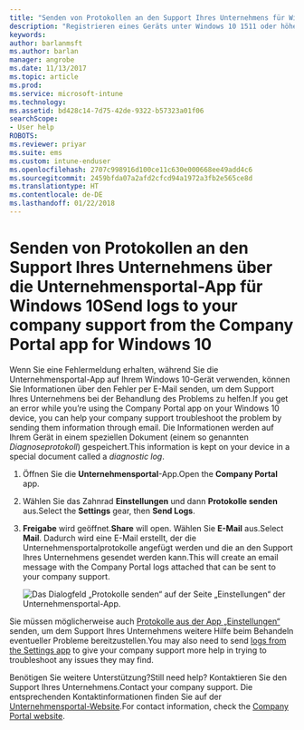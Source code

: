 ```yaml
---
title: "Senden von Protokollen an den Support Ihres Unternehmens für Windows 10-Geräte | Microsoft-Dokumentation"
description: "Registrieren eines Geräts unter Windows 10 1511 oder höher bei Intune"
keywords: 
author: barlanmsft
ms.author: barlan
manager: angrobe
ms.date: 11/13/2017
ms.topic: article
ms.prod: 
ms.service: microsoft-intune
ms.technology: 
ms.assetid: bd428c14-7d75-42de-9322-b57323a01f06
searchScope:
- User help
ROBOTS: 
ms.reviewer: priyar
ms.suite: ems
ms.custom: intune-enduser
ms.openlocfilehash: 2707c998916d100ce11c630e000668ee49add4c6
ms.sourcegitcommit: 2459bfda07a2afd2cfcd94a1972a3fb2e565ce8d
ms.translationtype: HT
ms.contentlocale: de-DE
ms.lasthandoff: 01/22/2018
---
```

# <a name="send-logs-to-your-company-support-from-the-company-portal-app-for-windows-10"></a><span data-ttu-id="dafb2-103">Senden von Protokollen an den Support Ihres Unternehmens über die Unternehmensportal-App für Windows 10</span><span class="sxs-lookup"><span data-stu-id="dafb2-103">Send logs to your company support from the Company Portal app for Windows 10</span></span>

<span data-ttu-id="dafb2-104">Wenn Sie eine Fehlermeldung erhalten, während Sie die Unternehmensportal-App auf Ihrem Windows 10-Gerät verwenden, können Sie Informationen über den Fehler per E-Mail senden, um dem Support Ihres Unternehmens bei der Behandlung des Problems zu helfen.</span><span class="sxs-lookup"><span data-stu-id="dafb2-104">If you get an error while you’re using the Company Portal app on your Windows 10 device, you can help your company support troubleshoot the problem by sending them information through email.</span></span> <span data-ttu-id="dafb2-105">Die Informationen werden auf Ihrem Gerät in einem speziellen Dokument (einem so genannten _Diagnoseprotokoll_) gespeichert.</span><span class="sxs-lookup"><span data-stu-id="dafb2-105">This information is kept on your device in a special document called a _diagnostic log_.</span></span>

1. <span data-ttu-id="dafb2-106">Öffnen Sie die **Unternehmensportal**-App.</span><span class="sxs-lookup"><span data-stu-id="dafb2-106">Open the **Company Portal** app.</span></span>
2. <span data-ttu-id="dafb2-107">Wählen Sie das Zahnrad **Einstellungen** und dann **Protokolle senden** aus.</span><span class="sxs-lookup"><span data-stu-id="dafb2-107">Select the **Settings** gear, then **Send Logs**.</span></span>
3. <span data-ttu-id="dafb2-108">**Freigabe** wird geöffnet.</span><span class="sxs-lookup"><span data-stu-id="dafb2-108">**Share** will open.</span></span> <span data-ttu-id="dafb2-109">Wählen Sie **E-Mail** aus.</span><span class="sxs-lookup"><span data-stu-id="dafb2-109">Select **Mail**.</span></span> <span data-ttu-id="dafb2-110">Dadurch wird eine E-Mail erstellt, der die Unternehmensportalprotokolle angefügt werden und die an den Support Ihres Unternehmens gesendet werden kann.</span><span class="sxs-lookup"><span data-stu-id="dafb2-110">This will create an email message with the Company Portal logs attached that can be sent to your company support.</span></span>

   ![Das Dialogfeld „Protokolle senden“ auf der Seite „Einstellungen“ der Unternehmensportal-App.](./media/w10-share-logs-after-1711.png)

<span data-ttu-id="dafb2-113">Sie müssen möglicherweise auch [Protokolle aus der App „Einstellungen“](send-logs-to-your-it-admin-settings-windows.md) senden, um dem Support Ihres Unternehmens weitere Hilfe beim Behandeln eventueller Probleme bereitzustellen.</span><span class="sxs-lookup"><span data-stu-id="dafb2-113">You may also need to send [logs from the Settings app](send-logs-to-your-it-admin-settings-windows.md) to give your company support more help in trying to troubleshoot any issues they may find.</span></span>

<span data-ttu-id="dafb2-114">Benötigen Sie weitere Unterstützung?</span><span class="sxs-lookup"><span data-stu-id="dafb2-114">Still need help?</span></span> <span data-ttu-id="dafb2-115">Kontaktieren Sie den Support Ihres Unternehmens.</span><span class="sxs-lookup"><span data-stu-id="dafb2-115">Contact your company support.</span></span> <span data-ttu-id="dafb2-116">Die entsprechenden Kontaktinformationen finden Sie auf der [Unternehmensportal-Website](https://portal.manage.microsoft.com#HelpDeskDialog).</span><span class="sxs-lookup"><span data-stu-id="dafb2-116">For contact information, check the [Company Portal website](https://portal.manage.microsoft.com#HelpDeskDialog).</span></span>
